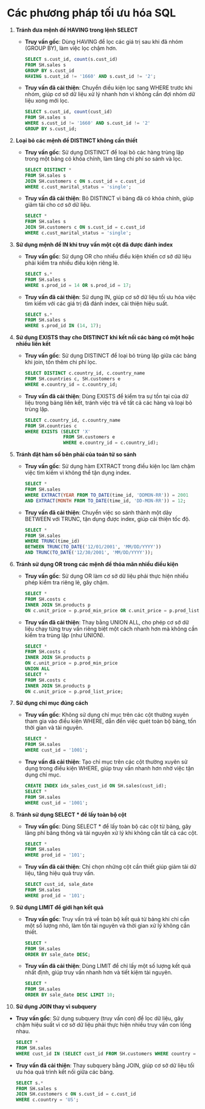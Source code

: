 # Các phương pháp tối ưu hóa SQL

1. **Tránh đưa mệnh đề HAVING trong lệnh SELECT**

   - **Truy vấn gốc**: Dùng HAVING để lọc các giá trị sau khi đã nhóm (GROUP BY), làm việc lọc chậm hơn.
     ```sql
     SELECT s.cust_id, count(s.cust_id)
     FROM SH.sales s
     GROUP BY s.cust_id
     HAVING s.cust_id != '1660' AND s.cust_id != '2';
     ```
   - **Truy vấn đã cải thiện**: Chuyển điều kiện lọc sang WHERE trước khi nhóm, giúp cơ sở dữ liệu xử lý nhanh hơn vì không cần đợi nhóm dữ liệu xong mới lọc.
     ```sql
     SELECT s.cust_id, count(cust_id)
     FROM SH.sales s
     WHERE s.cust_id != '1660' AND s.cust_id != '2'
     GROUP BY s.cust_id;
     ```

2. **Loại bỏ các mệnh đề DISTINCT không cần thiết**

   - **Truy vấn gốc**: Sử dụng DISTINCT để loại bỏ các hàng trùng lặp trong một bảng có khóa chính, làm tăng chi phí so sánh và lọc.
     ```sql
     SELECT DISTINCT *
     FROM SH.sales s
     JOIN SH.customers c ON s.cust_id = c.cust_id
     WHERE c.cust_marital_status = 'single';
     ```
   - **Truy vấn đã cải thiện**: Bỏ DISTINCT vì bảng đã có khóa chính, giúp giảm tải cho cơ sở dữ liệu.
     ```sql
     SELECT *
     FROM SH.sales s
     JOIN SH.customers c ON s.cust_id = c.cust_id
     WHERE c.cust_marital_status = 'single';
     ```

3. **Sử dụng mệnh đề IN khi truy vấn một cột đã được đánh index**

   - **Truy vấn gốc**: Sử dụng OR cho nhiều điều kiện khiến cơ sở dữ liệu phải kiểm tra nhiều điều kiện riêng lẻ.
     ```sql
     SELECT s.*
     FROM SH.sales s
     WHERE s.prod_id = 14 OR s.prod_id = 17;
     ```
   - **Truy vấn đã cải thiện**: Sử dụng IN, giúp cơ sở dữ liệu tối ưu hóa việc tìm kiếm với các giá trị đã đánh index, cải thiện hiệu suất.
     ```sql
     SELECT s.*
     FROM SH.sales s
     WHERE s.prod_id IN (14, 17);
     ```

4. **Sử dụng EXISTS thay cho DISTINCT khi kết nối các bảng có một hoặc nhiều liên kết**

   - **Truy vấn gốc**: Sử dụng DISTINCT để loại bỏ trùng lặp giữa các bảng khi join, tốn thêm chi phí lọc.
     ```sql
     SELECT DISTINCT c.country_id, c.country_name
     FROM SH.countries c, SH.customers e
     WHERE e.country_id = c.country_id;
     ```
   - **Truy vấn đã cải thiện**: Dùng EXISTS để kiểm tra sự tồn tại của dữ liệu trong bảng liên kết, tránh việc trả về tất cả các hàng và loại bỏ trùng lặp.
     ```sql
     SELECT c.country_id, c.country_name
     FROM SH.countries c
     WHERE EXISTS (SELECT 'X'
                   FROM SH.customers e
                   WHERE e.country_id = c.country_id);
     ```

5. **Tránh đặt hàm số bên phải của toán tử so sánh**

   - **Truy vấn gốc**: Sử dụng hàm EXTRACT trong điều kiện lọc làm chậm việc tìm kiếm vì không thể tận dụng index.
     ```sql
     SELECT *
     FROM SH.sales
     WHERE EXTRACT(YEAR FROM TO_DATE(time_id, 'DDMON-RR')) = 2001
     AND EXTRACT(MONTH FROM TO_DATE(time_id, 'DD-MON-RR')) = 12;
     ```
   - **Truy vấn đã cải thiện**: Chuyển việc so sánh thành một dãy BETWEEN với TRUNC, tận dụng được index, giúp cải thiện tốc độ.
     ```sql
     SELECT *
     FROM SH.sales
     WHERE TRUNC(time_id)
     BETWEEN TRUNC(TO_DATE('12/01/2001', 'MM/DD/YYYY'))
     AND TRUNC(TO_DATE('12/30/2001', 'MM/DD/YYYY'));
     ```

6. **Tránh sử dụng OR trong các mệnh đề thỏa mãn nhiều điều kiện**

   - **Truy vấn gốc**: Sử dụng OR làm cơ sở dữ liệu phải thực hiện nhiều phép kiểm tra riêng lẻ, gây chậm.
     ```sql
     SELECT *
     FROM SH.costs c
     INNER JOIN SH.products p
     ON c.unit_price = p.prod_min_price OR c.unit_price = p.prod_list_price;
     ```
   - **Truy vấn đã cải thiện**: Thay bằng UNION ALL, cho phép cơ sở dữ liệu chạy từng truy vấn riêng biệt một cách nhanh hơn mà không cần kiểm tra trùng lặp (như UNION).
     ```sql
     SELECT *
     FROM SH.costs c
     INNER JOIN SH.products p
     ON c.unit_price = p.prod_min_price
     UNION ALL
     SELECT *
     FROM SH.costs c
     INNER JOIN SH.products p
     ON c.unit_price = p.prod_list_price;
     ```

7. **Sử dụng chỉ mục đúng cách**

   - **Truy vấn gốc**: Không sử dụng chỉ mục trên các cột thường xuyên tham gia vào điều kiện WHERE, dẫn đến việc quét toàn bộ bảng, tốn thời gian và tài nguyên.
     ```sql
     SELECT *
     FROM SH.sales
     WHERE cust_id = '1001';
     ```
   - **Truy vấn đã cải thiện**: Tạo chỉ mục trên các cột thường xuyên sử dụng trong điều kiện WHERE, giúp truy vấn nhanh hơn nhờ việc tận dụng chỉ mục.
     ```sql
     CREATE INDEX idx_sales_cust_id ON SH.sales(cust_id);
     SELECT *
     FROM SH.sales
     WHERE cust_id = '1001';
     ```

8. **Tránh sử dụng SELECT \* để lấy toàn bộ cột**

   - **Truy vấn gốc**: Dùng SELECT \* để lấy toàn bộ các cột từ bảng, gây lãng phí băng thông và tài nguyên xử lý khi không cần tất cả các cột.
     ```sql
     SELECT *
     FROM SH.sales
     WHERE prod_id = '101';
     ```
   - **Truy vấn đã cải thiện**: Chỉ chọn những cột cần thiết giúp giảm tải dữ liệu, tăng hiệu quả truy vấn.
     ```sql
     SELECT cust_id, sale_date
     FROM SH.sales
     WHERE prod_id = '101';
     ```

9. **Sử dụng LIMIT để giới hạn kết quả**

   - **Truy vấn gốc**: Truy vấn trả về toàn bộ kết quả từ bảng khi chỉ cần một số lượng nhỏ, làm tốn tài nguyên và thời gian xử lý không cần thiết.
     ```sql
     SELECT *
     FROM SH.sales
     ORDER BY sale_date DESC;
     ```
   - **Truy vấn đã cải thiện**: Dùng LIMIT để chỉ lấy một số lượng kết quả nhất định, giúp truy vấn nhanh hơn và tiết kiệm tài nguyên.
     ```sql
     SELECT *
     FROM SH.sales
     ORDER BY sale_date DESC LIMIT 10;
     ```

10. **Sử dụng JOIN thay vì subquery**

- **Truy vấn gốc**: Sử dụng subquery (truy vấn con) để lọc dữ liệu, gây chậm hiệu suất vì cơ sở dữ liệu phải thực hiện nhiều truy vấn con lồng nhau.
  ```sql
  SELECT *
  FROM SH.sales
  WHERE cust_id IN (SELECT cust_id FROM SH.customers WHERE country = 'US');
  ```
- **Truy vấn đã cải thiện**: Thay subquery bằng JOIN, giúp cơ sở dữ liệu tối ưu hóa quá trình kết nối giữa các bảng.
  ```sql
  SELECT s.*
  FROM SH.sales s
  JOIN SH.customers c ON s.cust_id = c.cust_id
  WHERE c.country = 'US';
  ```
